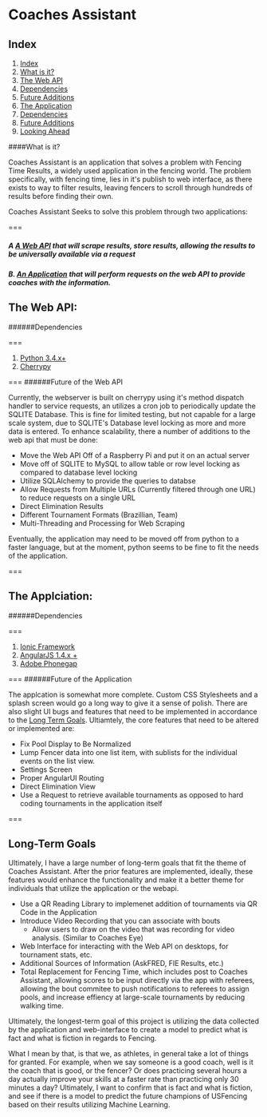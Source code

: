 # Coaches Assistant
## Index <a id="Index"></a>
1. [Index](#Index)
2. [What is it?](#What)
3. [The Web API](#WebAPI)
  1. [Dependencies](#WebDependencies)
  2. [Future Additions](#WebAdditions)
4. [The Application](#App)
  1. [Dependencies](#AppDependencies)
  2. [Future Additions](#AppAdditions)
5. [Looking Ahead](#StretchGoals)


####What is it?<a id="What"></a>

Coaches Assistant is an application that solves a problem with Fencing Time Results, a widely used application in the fencing world.
The problem specifically, with fencing time, lies in it's publish to web interface, as there exists to way to filter results, leaving fencers
to scroll through hundreds of results before finding their own. 

Coaches Assistant Seeks to solve this problem through two applications: 

===

##### A [A Web API](https://github.com/drdesai/CoachesAssistantServer/ "Coaches Assistant Server") that will scrape results, store results, allowing the results to be universally available via a request
##### B. [An Application](https://github.com/drdesai/CoachesAssistantApp/ "Coaches Assistant App") that will perform requests on the web API to provide coaches with the information.

The Web API: <a id="WebAPI"></a>
---


######Dependencies <a id="WebDependencies"></a>

===

1. [Python 3.4.x+](https://www.python.org)
2. [Cherrypy](http://www.cherrypy.org)

===
######Future of the Web API <a id="WebAdditions"></a>

Currently, the webserver is built on cherrypy using it's method dispatch handler to service requests, an utilizes a cron job to periodically update
the SQLITE Database. This is fine for limited testing, but not capable for a large scale system, due to SQLITE's Database level locking as more and more data is entered.
To enhance scalability, there a number of additions to the web api that must be done:

* Move the Web API Off of a Raspberry Pi and put it on an actual server
* Move off of SQLITE to MySQL to allow table or row level locking as compared to database level locking
* Utilize SQLAlchemy to provide the queries to databse
* Allow Requests from Multiple URLs (Currently filtered through one URL) to reduce requests on a single URL
* Direct Elimination Results
* Different Tournament Formats (Brazillian, Team)
* Multi-Threading and Processing for Web Scraping

Eventually, the application may need to be moved off from python to a faster language, but at the moment, python seems to be fine to fit the needs of the
application.

===

The Applciation: <a id="App"></a>
---

######Dependencies <a id="AppDependencies"></a>

===

1. [Ionic Framework](http://ionicframework.com/)
2. [AngularJS 1.4.x +](https://angularjs.org/)
3. [Adobe Phonegap](http://phonegap.com/)

===
######Future of the Application <a id="AppAdditions"></a>

The applcation is somewhat more complete. Custom CSS Stylesheets and a splash screen would go a long way to give it a sense of polish.
There are also slight UI bugs and features that need to be implemented in accordance to the [Long Term Goals](#StretchGoals). Ultiamtely,
the core features that need to be altered or implemented are:

* Fix Pool Display to Be Normalized
* Lump Fencer data into one list item, with sublists for the individual events on the list view.
* Settings Screen
* Proper AngularUI Routing
* Direct Elimination View
* Use a Request to retrieve available tournaments as opposed to hard coding tournaments in the application itself


===

Long-Term Goals <a id="StretchGoals"></a>
---

Ultimately, I have a large number of long-term goals that fit the theme of Coaches Assistant. After the prior features are implemented,
ideally, these features would enhance the functionality and make it a better theme for individuals that utilize the application or the webapi.

* Use a QR Reading Library to implemenet addition of tournaments via QR Code in the Application
* Introduce Video Recording that you can associate with bouts
  * Allow users to draw on the video that was recording for video analysis. (Similar to Coaches Eye)
* Web Interface for interacting with the Web API on desktops, for tournament stats, etc.
* Additional Sources of Information (AskFRED, FIE Results, etc.)
* Total Replacement for Fencing Time, which includes post to Coaches Assistant, allowing scores to be input directly via the app with referees,
allowing the bout commitee to push notifications to referees to assign pools, and increase effiency at large-scale tournaments by reducing walking time.

Ultimately, the longest-term goal of this project is utilizing the data collected by the application and web-interface to create a model
to predict what is fact and what is fiction in regards to Fencing.

What I mean by that, is that we, as athletes, in general take a lot of things for granted. For example, when we say someone is a good coach,
well is it the coach that is good, or the fencer? Or does practicing several hours a day actually improve your skills at a faster rate than practicing
only 30 minutes a day? Ultimately, I want to confirm that is fact and what is fiction, and see if there is a model to predict the future champions of USFencing
based on their results utilizing Machine Learning.

